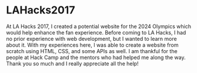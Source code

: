 # LAHacks2017
At LA Hacks 2017, I created a potential website for the 2024 Olympics which would help enhance the fan experience.
Before coming to LA Hacks, I had no prior experience with web development, but I wanted to learn more about it.
With my experiences here, I was able to create a website from scratch using HTML, CSS, and some APIs as well. 
I am thankful for the people at Hack Camp and the mentors who had helped me along the way. 
Thank you so much and I really appreciate all the help!
